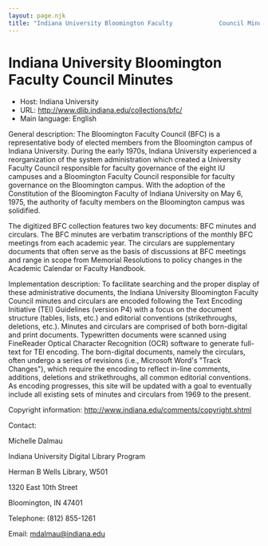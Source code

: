 ```yaml
---
layout: page.njk
title: "Indiana University Bloomington Faculty             Council Minutes"
---
```

# Indiana University Bloomington Faculty             Council Minutes




* Host: Indiana University
* URL: <http://www.dlib.indiana.edu/collections/bfc/>
* Main language: English



General description: The Bloomington Faculty Council (BFC) is
 a representative body of elected members from the
 Bloomington campus of Indiana University. During the
 early 1970s, Indiana University experienced a
 reorganization of the system administration which
 created a University Faculty Council responsible for
 faculty governance of the eight IU campuses and a
 Bloomington Faculty Council responsible for faculty
 governance on the Bloomington campus. With the adoption
 of the Constitution of the Bloomington Faculty of
 Indiana University on May 6, 1975, the authority of
 faculty members on the Bloomington campus was
 solidified.
 

 The digitized BFC collection features two key
 documents: BFC minutes and circulars. The BFC minutes
 are verbatim transcriptions of the monthly BFC meetings
 from each academic year. The circulars are
 supplementary documents that often serve as the basis
 of discussions at BFC meetings and range in scope from
 Memorial Resolutions to policy changes in the Academic
 Calendar or Faculty Handbook.



Implementation description:
 To facilitate searching and the proper
 display of these administrative documents, the Indiana
 University Bloomington Faculty Council minutes and
 circulars are encoded following the Text Encoding
 Initiative (TEI) Guidelines (version P4) with a focus
 on the document structure (tables, lists, etc.) and
 editorial conventions (strikethroughs, deletions,
 etc.). Minutes and circulars are comprised of both
 born-digital and print documents. Typewritten documents
 were scanned using FineReader Optical Character
 Recognition (OCR) software to generate full-text for
 TEI encoding. The born-digital documents, namely the
 circulars, often undergo a series of revisions (i.e.,
 Microsoft Word's "Track Changes"), which require the
 encoding to reflect in-line comments, additions,
 deletions and strikethroughs, all common editorial
 conventions. As encoding progresses, this site will be
 updated with a goal to eventually include all existing
 sets of minutes and circulars from 1969 to the
 present.



Copyright information: 
 http://www.indiana.edu/comments/copyright.shtml



Contact:
 



Michelle Dalmau


Indiana University Digital Library
 Program
 
 Herman B Wells Library, W501
 
 1320 East 10th Street
 
 Bloomington, IN 47401



Telephone: (812) 855-1261



Email: [mdalmau@indiana.edu](mailto:mdalmau@indiana.edu)





